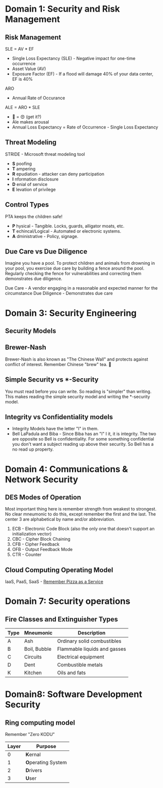 # Domain 1: Security and Risk Management

## Risk Management

SLE = AV * EF
 - Single Loss Expectancy (SLE) - Negative impact for one-time occurrence
 - Asset Value (AV)
 - Exposure Factor (EF) - If a flood will damage 40% of your data center, EF is 40%

ARO
 - Annual Rate of Occurance

ALE = ARO * SLE
 - :beer: = :heart_eyes: (get it?)
  - Ale makes arousal
 - Annual Loss Expectancy = Rate of Occurrence - Single Loss Expectancy

## Threat Modeling

STRIDE - Microsoft threat modeling tool
- **S** poofing
- **T** ampering
- **R** epudiation - attacker can deny participation
- **I** nformation disclosure
- **D** enial of service
- **E** levation of privilege

## Control Types
PTA keeps the children safe!
* **P** hysical - Tangible. Locks, guards, alligator moats, etc.
* **T** echincal/Logical - Automated or electronic systems.
* **A** dministrative - Policy, signage.

## Due Care vs Due Diligence
Imagine you have a pool. To protect children and animals from drowning in your pool, you exercise due care by building a fence around the pool. Regularly checking the fence for vulnerabilities and correcting them demonstrates due diligence.

Due Care - A vendor engaging in a reasonable and expected manner for the circumstance
Due Diligence - Demonstrates due care

# Domain 3: Security Engineering
## Security Models

## Brewer-Nash
Brewer-Nash is also known as "The Chinese Wall" and protects against conflict of interest. Remember Chinese "brew" tea. :tea:

## Simple Security vs \*-Security

You must read before you can write. So reading is "simpler" than writing. This makes reading the simple security model and writing the \*-security model.

## Integrity vs Confidentiality models
* Integrity Models have the letter "I" in them.
* Bell LaPadula and Biba -  Since Biba has an "I" I it, it is integrity. The two are opposite so Bell is confidentiality. For some something confidential you don't want a subject reading up above their security. So Bell has a no read up property.

# Domain 4: Communications & Network Security
## DES Modes of Operation
Most important thing here is remember strength from weakest to strongest. No clear mneumonic to do this, except remember the first and the last. The center 3 are alphabetical by name and/or abbreviation.
1. ECB - Electronic Code Block (also the only one that doesn't support an initialization vector)
2. CBC - Cipher Block Chaining
3. CFB - Cipher Feedback
4. OFB - Output Feedback Mode
5. CTR - Counter


## Cloud Computing Operating Model
IaaS, PaaS, SaaS - [Remember Pizza as a Service](https://medium.com/@pkerrison/pizza-as-a-service-2-0-5085cd4c365e)

# Domain 7: Security operations
## Fire Classes and Extinguisher Types
|Type |Mneumonic    |Description                  |
|-----|-------------|-----------------------------|
|A    |Ash          |Ordinary solid combustibles  |
|B    |Boil, Bubble |Flammable liquids and gasses |
|C    |Circuits     |Electrical equipment         |
|D    |Dent         |Combustible metals           |
|K    |Kitchen      |Oils and fats                |

# Domain8: Software Development Security
## Ring computing model

Remember "Zero KODU"

|Layer  |Purpose              |
|---    |---                  |
|0   	  |**K**ernal           |
|1   	  |**O**perating System |
|2   	  |**D**rivers          |
|3   	  |**U**ser             |
